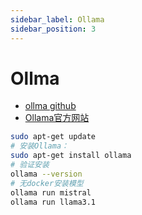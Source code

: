 ```yaml
---
sidebar_label: Ollama
sidebar_position: 3
---
```


# Ollma

- [ollma github](https://github.com/ollama/ollama)
- [Ollama官方网站](https://ollama.com/)

```bash
sudo apt-get update
# 安装Ollama：
sudo apt-get install ollama
# 验证安装
ollama --version
# 无docker安装模型
ollama run mistral
ollama run llama3.1
```

